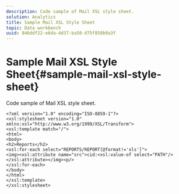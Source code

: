 ```yaml
---
description: Code sample of Mail XSL style sheet.
solution: Analytics
title: Sample Mail XSL Style Sheet
topic: Data workbench
uuid: 846ddf22-e6da-4d37-ba50-d75f850b9a3f
---
```


# Sample Mail XSL Style Sheet{#sample-mail-xsl-style-sheet}

Code sample of Mail XSL style sheet.

```
<?xml version="1.0" encoding="ISO-8859-1"?>
<xsl:stylesheet version="1.0" xmlns:xsl="http://www.w3.org/1999/XSL/Transform">
<xsl:template match="/">
<html>
<body>
<h2>Reports</h2>
<xsl:for-each select="REPORTS/REPORT[@format!='xls']">
<img><xsl:attribute name="src">cid:<xsl:value-of select="PATH"/></xsl:attribute></img><p/>
</xsl:for-each>
</body>
</html>
</xsl:template>
</xsl:stylesheet>

```

